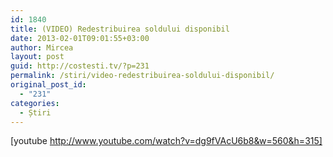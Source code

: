 ```yaml
---
id: 1840
title: (VIDEO) Redestribuirea soldului disponibil
date: 2013-02-01T09:01:55+03:00
author: Mircea
layout: post
guid: http://costesti.tv/?p=231
permalink: /stiri/video-redestribuirea-soldului-disponibil/
original_post_id:
  - "231"
categories:
  - Știri
---
```

[youtube http://www.youtube.com/watch?v=dg9fVAcU6b8&w=560&h=315]